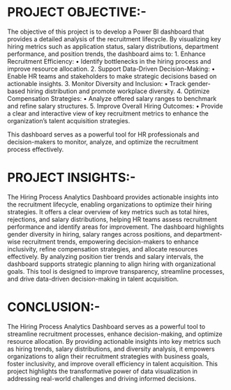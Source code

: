 # PROJECT OBJECTIVE:-
The objective of this project is to develop a Power BI dashboard that provides a detailed analysis of the recruitment lifecycle. By visualizing key hiring metrics such as application status, salary distributions, department performance, and position trends, the dashboard aims to:
	1.	Enhance Recruitment Efficiency:
	•	Identify bottlenecks in the hiring process and improve resource allocation.
	2.	Support Data-Driven Decision-Making:
	•	Enable HR teams and stakeholders to make strategic decisions based on actionable insights.
	3.	Monitor Diversity and Inclusion:
	•	Track gender-based hiring distribution and promote workplace diversity.
	4.	Optimize Compensation Strategies:
	•	Analyze offered salary ranges to benchmark and refine salary structures.
	5.	Improve Overall Hiring Outcomes:
	•	Provide a clear and interactive view of key recruitment metrics to enhance the organization’s talent acquisition strategies.

This dashboard serves as a powerful tool for HR professionals and decision-makers to monitor, analyze, and optimize the recruitment process effectively.
# PROJECT INSIGHTS:-
The Hiring Process Analytics Dashboard provides actionable insights into the recruitment lifecycle, enabling organizations to optimize their hiring strategies. It offers a clear overview of key metrics such as total hires, rejections, and salary distributions, helping HR teams assess recruitment performance and identify areas for improvement. The dashboard highlights gender diversity in hiring, salary ranges across positions, and department-wise recruitment trends, empowering decision-makers to enhance inclusivity, refine compensation strategies, and allocate resources effectively. By analyzing position tier trends and salary intervals, the dashboard supports strategic planning to align hiring with organizational goals. This tool is designed to improve transparency, streamline processes, and drive data-driven decision-making in talent acquisition.

# CONCLUSION:-
The Hiring Process Analytics Dashboard serves as a powerful tool to streamline recruitment processes, enhance decision-making, and optimize resource allocation. By providing actionable insights into key metrics such as hiring trends, salary distributions, and diversity analysis, it empowers organizations to align their recruitment strategies with business goals, foster inclusivity, and improve overall efficiency in talent acquisition. This project highlights the transformative power of data visualization in addressing real-world challenges and driving informed decisions.
